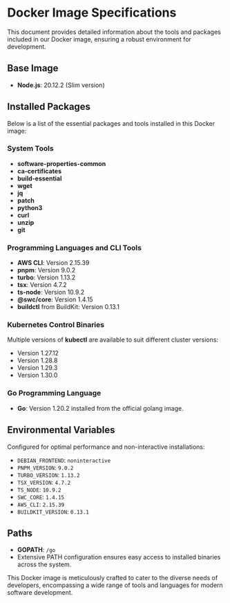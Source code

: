 # Docker Image Specifications

This document provides detailed information about the tools and packages included in our Docker image, ensuring a robust environment for development.

## Base Image

- **Node.js**: 20.12.2 (Slim version)

## Installed Packages

Below is a list of the essential packages and tools installed in this Docker image:

### System Tools

- **software-properties-common**
- **ca-certificates**
- **build-essential**
- **wget**
- **jq**
- **patch**
- **python3**
- **curl**
- **unzip**
- **git**

### Programming Languages and CLI Tools

- **AWS CLI**: Version 2.15.39
- **pnpm**: Version 9.0.2
- **turbo**: Version 1.13.2
- **tsx**: Version 4.7.2
- **ts-node**: Version 10.9.2
- **@swc/core**: Version 1.4.15
- **buildctl** from BuildKit: Version 0.13.1

### Kubernetes Control Binaries

Multiple versions of **kubectl** are available to suit different cluster versions:

- Version 1.27.12
- Version 1.28.8
- Version 1.29.3
- Version 1.30.0

### Go Programming Language

- **Go**: Version 1.20.2 installed from the official golang image.

## Environmental Variables

Configured for optimal performance and non-interactive installations:

- `DEBIAN_FRONTEND`: `noninteractive`
- `PNPM_VERSION`: `9.0.2`
- `TURBO_VERSION`: `1.13.2`
- `TSX_VERSION`: `4.7.2`
- `TS_NODE`: `10.9.2`
- `SWC_CORE`: `1.4.15`
- `AWS_CLI`: `2.15.39`
- `BUILDKIT_VERSION`: `0.13.1`

## Paths

- **GOPATH**: `/go`
- Extensive PATH configuration ensures easy access to installed binaries across the system.

This Docker image is meticulously crafted to cater to the diverse needs of developers, encompassing a wide range of tools and languages for modern software development.
